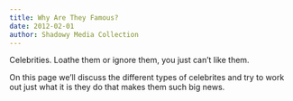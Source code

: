 ```yaml
---
title: Why Are They Famous?
date: 2012-02-01
author: Shadowy Media Collection
---
```


Celebrities. Loathe them or ignore them, you just can&#8217;t like them.

On this page we&#8217;ll discuss the different types of celebrites and try to work out just what it is they do that makes them such big news.
